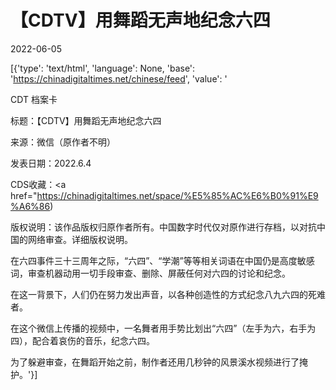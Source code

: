 # 【CDTV】用舞蹈无声地纪念六四

2022-06-05

[{'type': 'text/html', 'language': None, 'base': 'https://chinadigitaltimes.net/chinese/feed', 'value': '















CDT 档案卡

标题：【CDTV】用舞蹈无声地纪念六四

来源：微信（原作者不明）

发表日期：2022.6.4

CDS收藏：<a href="https://chinadigitaltimes.net/space/%E5%85%AC%E6%B0%91%E9%A6%86)

版权说明：该作品版权归原作者所有。中国数字时代仅对原作进行存档，以对抗中国的网络审查。详细版权说明。





在六四事件三十三周年之际，“六四”、“学潮”等等相关词语在中国仍是高度敏感词，审查机器动用一切手段审查、删除、屏蔽任何对六四的讨论和纪念。

在这一背景下，人们仍在努力发出声音，以各种创造性的方式纪念八九六四的死难者。

在这个微信上传播的视频中，一名舞者用手势比划出“六四”（左手为六，右手为四），配合着哀伤的音乐，纪念六四。

为了躲避审查，在舞蹈开始之前，制作者还用几秒钟的风景溪水视频进行了掩护。'}]